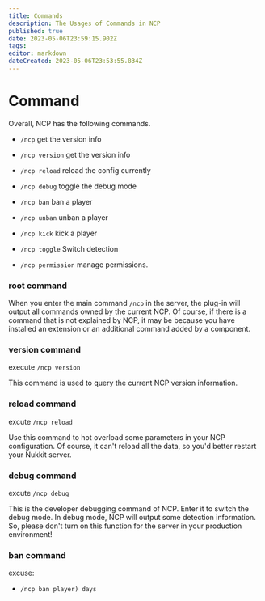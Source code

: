 ```yaml
---
title: Commands
description: The Usages of Commands in NCP
published: true
date: 2023-05-06T23:59:15.902Z
tags: 
editor: markdown
dateCreated: 2023-05-06T23:53:55.834Z
---
```


# Command
Overall, NCP has the following commands.
- `/ncp` get the version info

- `/ncp version` get the version info

- `/ncp reload` reload the config currently

- `/ncp debug` toggle the debug mode

- `/ncp ban` ban a player

- `/ncp unban` unban a player

- `/ncp kick` kick a player

- `/ncp toggle` Switch detection

- `/ncp permission` manage permissions.


### root command
When you enter the main command `/ncp` in the server, the plug-in will output all commands owned by the current NCP. Of course, if there is a command that is not explained by NCP, it may be because you have installed an extension or an additional command added by a component.

### version command
execute `/ncp version`

This command is used to query the current NCP version information.

### reload command
excute `/ncp reload`

Use this command to hot overload some parameters in your NCP configuration. Of course, it can't reload all the data, so you'd better restart your Nukkit server.

### debug command
excute `/ncp debug`

This is the developer debugging command of NCP. Enter it to switch the debug mode. In debug mode, NCP will output some detection information. So, please don't turn on this function for the server in your production environment!

### ban command
excuse:
- `/ncp ban player) days`